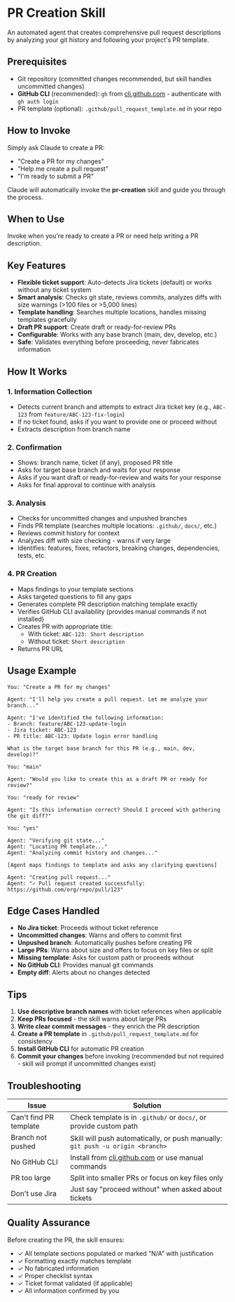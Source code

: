 # PR Creation Skill

An automated agent that creates comprehensive pull request descriptions by analyzing your git history and following your project's PR template.

## Prerequisites

- Git repository (committed changes recommended, but skill handles uncommitted changes)
- **GitHub CLI** (recommended): `gh` from [cli.github.com](https://cli.github.com) - authenticate with `gh auth login`
- PR template (optional): `.github/pull_request_template.md` in your repo

## How to Invoke

Simply ask Claude to create a PR:
- "Create a PR for my changes"
- "Help me create a pull request"
- "I'm ready to submit a PR"

Claude will automatically invoke the **pr-creation** skill and guide you through the process.

## When to Use

Invoke when you're ready to create a PR or need help writing a PR description.

## Key Features

- **Flexible ticket support**: Auto-detects Jira tickets (default) or works without any ticket system
- **Smart analysis**: Checks git state, reviews commits, analyzes diffs with size warnings (>100 files or >5,000 lines)
- **Template handling**: Searches multiple locations, handles missing templates gracefully
- **Draft PR support**: Create draft or ready-for-review PRs
- **Configurable**: Works with any base branch (main, dev, develop, etc.)
- **Safe**: Validates everything before proceeding, never fabricates information

## How It Works

### 1. Information Collection
- Detects current branch and attempts to extract Jira ticket key (e.g., `ABC-123` from `feature/ABC-123-fix-login`)
- If no ticket found, asks if you want to provide one or proceed without
- Extracts description from branch name

### 2. Confirmation
- Shows: branch name, ticket (if any), proposed PR title
- Asks for target base branch and waits for your response
- Asks if you want draft or ready-for-review and waits for your response
- Asks for final approval to continue with analysis

### 3. Analysis
- Checks for uncommitted changes and unpushed branches
- Finds PR template (searches multiple locations: `.github/`, `docs/`, etc.)
- Reviews commit history for context
- Analyzes diff with size checking - warns if very large
- Identifies: features, fixes, refactors, breaking changes, dependencies, tests, etc.

### 4. PR Creation
- Maps findings to your template sections
- Asks targeted questions to fill any gaps
- Generates complete PR description matching template exactly
- Verifies GitHub CLI availability (provides manual commands if not installed)
- Creates PR with appropriate title:
  - With ticket: `ABC-123: Short description`
  - Without ticket: `Short description`
- Returns PR URL

## Usage Example

```
You: "Create a PR for my changes"

Agent: "I'll help you create a pull request. Let me analyze your branch..."

Agent: "I've identified the following information:
- Branch: feature/ABC-123-update-login
- Jira ticket: ABC-123
- PR title: ABC-123: Update login error handling

What is the target base branch for this PR (e.g., main, dev, develop)?"

You: "main"

Agent: "Would you like to create this as a draft PR or ready for review?"

You: "ready for review"

Agent: "Is this information correct? Should I proceed with gathering the git diff?"

You: "yes"

Agent: "Verifying git state..."
Agent: "Locating PR template..."
Agent: "Analyzing commit history and changes..."

[Agent maps findings to template and asks any clarifying questions]

Agent: "Creating pull request..."
Agent: "✓ Pull request created successfully: https://github.com/org/repo/pull/123"
```

## Edge Cases Handled

- **No Jira ticket**: Proceeds without ticket reference
- **Uncommitted changes**: Warns and offers to commit first
- **Unpushed branch**: Automatically pushes before creating PR
- **Large PRs**: Warns about size and offers to focus on key files or split
- **Missing template**: Asks for custom path or proceeds without
- **No GitHub CLI**: Provides manual git commands
- **Empty diff**: Alerts about no changes detected

## Tips

1. **Use descriptive branch names** with ticket references when applicable
2. **Keep PRs focused** - the skill warns about large PRs
3. **Write clear commit messages** - they enrich the PR description
4. **Create a PR template** in `.github/pull_request_template.md` for consistency
5. **Install GitHub CLI** for automatic PR creation
6. **Commit your changes** before invoking (recommended but not required - skill will prompt if uncommitted changes exist)

## Troubleshooting

| Issue | Solution |
|-------|----------|
| Can't find PR template | Check template is in `.github/` or `docs/`, or provide custom path |
| Branch not pushed | Skill will push automatically, or push manually: `git push -u origin <branch>` |
| No GitHub CLI | Install from [cli.github.com](https://cli.github.com) or use manual commands |
| PR too large | Split into smaller PRs or focus on key files only |
| Don't use Jira | Just say "proceed without" when asked about tickets |

## Quality Assurance

Before creating the PR, the skill ensures:
- ✓ All template sections populated or marked "N/A" with justification
- ✓ Formatting exactly matches template
- ✓ No fabricated information
- ✓ Proper checklist syntax
- ✓ Ticket format validated (if applicable)
- ✓ All information confirmed by you
